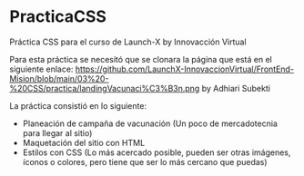# PracticaCSS
Práctica CSS para el curso de Launch-X by Innovacción Virtual

Para esta práctica se necesitó que se clonara la página que está en el siguiente enlace:
https://github.com/LaunchX-InnovaccionVirtual/FrontEnd-Mision/blob/main/03%20-%20CSS/practica/landingVacunaci%C3%B3n.png by Adhiari Subekti

La práctica consistió en lo siguiente:

- Planeación de campaña de vacunación (Un poco de mercadotecnia para llegar al sitio)
- Maquetación del sitio con HTML
- Estilos con CSS (Lo más acercado posible, pueden ser otras imágenes, íconos o colores, pero tiene que ser lo más cercano que puedas)
